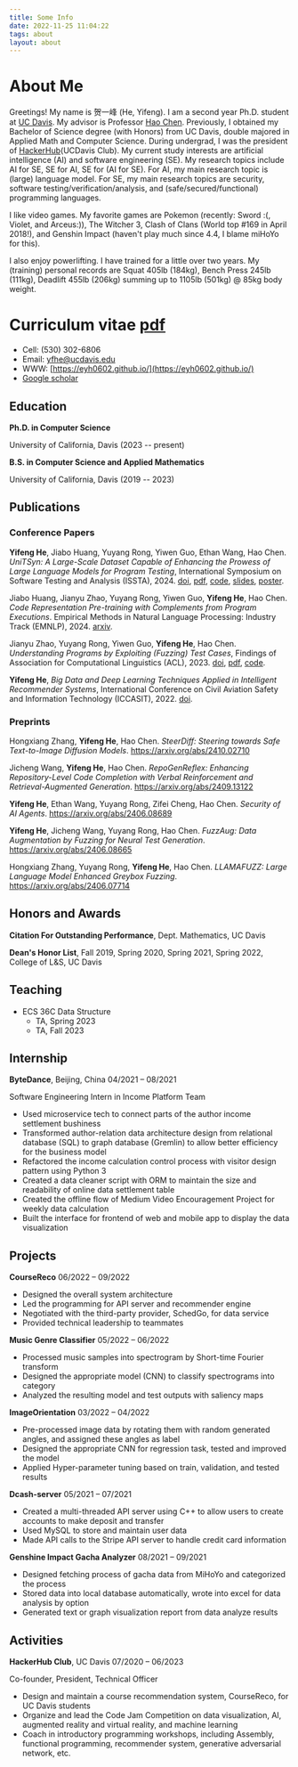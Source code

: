```yaml
---
title: Some Info
date: 2022-11-25 11:04:22
tags: about
layout: about
---
```


# About Me

Greetings! My name is 贺一峰 (He, Yifeng).
I am a second year Ph.D. student at [UC Davis](https://www.ucdavis.edu).
My advisor is Professor [Hao Chen](https://www.cs.ucdavis.edu/~hchen/).
Previously, I obtained my Bachelor of Science degree (with Honors) from UC Davis,
double majored in Applied Math and Computer Science.
During undergrad, I was the president of [HackerHub](https://hackerhub-ucdavis.github.io/)(UCDavis Club).
My current study interests are artificial intelligence (AI) and software engineering (SE).
My research topics include AI for SE, SE for AI, SE for (AI for SE).
For AI, my main research topic is (large) language model.
For SE, my main research topics are security, software testing/verification/analysis, and (safe/secured/functional) programming languages. 

<!-- Apart from academics, my interests cover more topics. -->
I like video games. My favorite games are Pokemon (recently: Sword :(, Violet, and Arceus:)), 
The Witcher 3, Clash of Clans (World top #169 in April 2018!), 
and Genshin Impact (haven't play much since 4.4, I blame miHoYo for this).
<!-- I also love music (from an audiophile perspective) and [photography](https://www.instagram.com/ethan0he1/)! -->
I also enjoy powerlifting.
I have trained for a little over two years.
My (training) personal records are Squat 405lb (184kg), Bench Press 245lb (111kg), Deadlift 455lb (206kg)
summing up to 1105lb (501kg) @ 85kg body weight.


# Curriculum vitae [pdf](./yfhe-cv.pdf)

- Cell: (530) 302-6806
- Email: yfhe@ucdavis.edu
- WWW: [https://eyh0602.github.io/](https://eyh0602.github.io/)
- [Google scholar](https://scholar.google.com/citations?user=zNLAMg0AAAAJ&hl=en)

## Education

**Ph.D. in Computer Science**

University of California, Davis (2023 -- present)

**B.S. in Computer Science and Applied Mathematics**

University of California, Davis (2019 -- 2023)

## Publications

### Conference Papers

**Yifeng He**, Jiabo Huang, Yuyang Rong, Yiwen Guo, Ethan Wang, Hao Chen.
_UniTSyn: A Large-Scale Dataset Capable of Enhancing the Prowess of Large Language Models for Program Testing_,
International Symposium on Software Testing and Analysis (ISSTA), 2024.
[doi](https://doi.org/10.1145/3650212.3680342),
[pdf](/publications/he2024unitsyn.pdf),
[code](https://github.com/SecurityLab-UCD/UniTSyn),
[slides](/publications/he2024unitsyn_slides.pdf),
[poster](/publications/he2024unitsyn_poster.pdf).


Jiabo Huang, Jianyu Zhao, Yuyang Rong, Yiwen Guo, **Yifeng He**, Hao Chen.
_Code Representation Pre-training with Complements from Program Executions_.
Empirical Methods in Natural Language Processing: Industry Track (EMNLP), 2024.
[arxiv](https://arxiv.org/abs/2309.09980).


Jianyu Zhao, Yuyang Rong, Yiwen Guo, **Yifeng He**, Hao Chen.
_Understanding Programs by Exploiting (Fuzzing) Test Cases_,
Findings of Association for Computational Linguistics (ACL), 2023.
[doi](https://doi.org/10.18653/v1/2023.findings-acl.678),
[pdf](https://aclanthology.org/2023.findings-acl.678.pdf),
[code](https://github.com/rabbitjy/FuzzTuning).

**Yifeng He**,
_Big Data and Deep Learning Techniques Applied in Intelligent Recommender Systems_,
International Conference on Civil Aviation Safety and Information Technology (ICCASIT), 2022.
[doi](https://doi.org/10.1109/ICCASIT55263.2022.9986837).

### Preprints

Hongxiang Zhang, **Yifeng He**, Hao Chen.
_SteerDiff: Steering towards Safe Text-to-Image Diffusion Models_.
https://arxiv.org/abs/2410.02710

Jicheng Wang, **Yifeng He**, Hao Chen.
_RepoGenReflex: Enhancing Repository-Level Code Completion with Verbal Reinforcement and Retrieval-Augmented Generation_.
https://arxiv.org/abs/2409.13122

**Yifeng He**, Ethan Wang, Yuyang Rong, Zifei Cheng, Hao Chen.
_Security of AI Agents_.
https://arxiv.org/abs/2406.08689

**Yifeng He**, Jicheng Wang, Yuyang Rong, Hao Chen.
_FuzzAug: Data Augmentation by Fuzzing for Neural Test Generation_.
https://arxiv.org/abs/2406.08665

Hongxiang Zhang, Yuyang Rong, **Yifeng He**, Hao Chen.
_LLAMAFUZZ: Large Language Model Enhanced Greybox Fuzzing_.
https://arxiv.org/abs/2406.07714


## Honors and Awards

**Citation For Outstanding Performance**, Dept. Mathematics, UC Davis

**Dean's Honor List**, Fall 2019, Spring 2020, Spring 2021, Spring 2022, College of L&S, UC Davis

## Teaching

- ECS 36C Data Structure
  - TA, Spring 2023
  - TA, Fall 2023

## Internship

**ByteDance**, Beijing, China 04/2021 – 08/2021

Software Engineering Intern in Income Platform Team

- Used microservice tech to connect parts of the author income settlement bushiness
- Transformed author-relation data architecture design from relational database (SQL) to graph database (Gremlin) to allow better efficiency for the business model
- Refactored the income calculation control process with visitor design pattern using Python 3
- Created a data cleaner script with ORM to maintain the size and readability of online data settlement table
- Created the offline flow of Medium Video Encouragement Project for weekly data calculation
- Built the interface for frontend of web and mobile app to display the data visualization

## Projects

**CourseReco** 06/2022 – 09/2022

- Designed the overall system architecture
- Led the programming for API server and recommender engine
- Negotiated with the third-party provider, SchedGo, for data service
- Provided technical leadership to teammates

**Music Genre Classifier** 05/2022 – 06/2022

- Processed music samples into spectrogram by Short-time Fourier transform
- Designed the appropriate model (CNN) to classify spectrograms into category
- Analyzed the resulting model and test outputs with saliency maps

**ImageOrientation** 03/2022 – 04/2022

- Pre-processed image data by rotating them with random generated angles, and assigned these angles as label
- Designed the appropriate CNN for regression task, tested and improved the model
- Applied Hyper-parameter tuning based on train, validation, and tested results

**Dcash-server** 05/2021 – 07/2021

- Created a multi-threaded API server using C++ to allow users to create accounts to make deposit and transfer
- Used MySQL to store and maintain user data
- Made API calls to the Stripe API server to handle credit card information

**Genshine Impact Gacha Analyzer** 08/2021 – 09/2021

- Designed fetching process of gacha data from MiHoYo and categorized the process
- Stored data into local database automatically, wrote into excel for data analysis by option
- Generated text or graph visualization report from data analyze results

## Activities

**HackerHub Club**, UC Davis 07/2020 – 06/2023

Co-founder, President, Technical Officer

- Design and maintain a course recommendation system, CourseReco, for UC Davis students
- Organize and lead the Code Jam Competition on data visualization, AI, augmented reality and virtual reality, and machine learning
- Coach in introductory programming workshops, including Assembly, functional programming, recommender system, generative adversarial network, etc.
